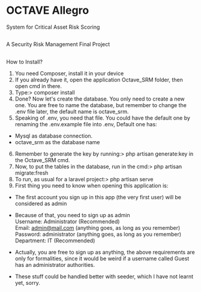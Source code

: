 # OCTAVE Allegro
System for Critical Asset Risk Scoring
##
A Security Risk Management Final Project
##
How to Install?

1. You need Composer, install it in your device
2. If you already have it, open the application Octave_SRM folder, then open cmd in there.
3. Type:> composer install
4. Done? Now let's create the database. You only need to create a new one. You are free to name the database, but remember to change the .env file later, the default name is octave_srm.
5. Speaking of .env, you need that file. You could have the default one by renaming the .env.example file into .env, Default one has:
- Mysql as database connection.
- octave_srm as the database name
6. Remember to generate the key by running:> php artisan generate:key in the Octave_SRM cmd.
7. Now, to put the tables in the database, run in the cmd:> php artisan migrate:fresh
8. To run, as usual for a laravel project:> php artisan serve
9. First thing you need to know when opening this application is:
- The first account you sign up in this app (the very first user) will be considered as admin
- Because of that, you need to sign up as admin
<br>Username: Administrator (Recommended)
<br>Email: admin@mail.com (anything goes, as long as you remember)
<br>Password: administrator (anything goes, as long as you remember)
<br>Department: IT (Recommended)

- Actually, you are free to sign up as anything, the above requirements are only for formalities, since it would be weird if a username called Guest has an administrator authorities.
- These stuff could be handled better with seeder, which I have not learnt yet, sorry.
